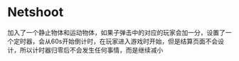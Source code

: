 # Netshoot

加入了一个静止物体和运动物体，如果子弹击中的对应的玩家会加一分，设置了一个定时器，会从60s开始倒计时，在玩家进入游戏时开始，但是结算页面不会设计，所以计时器归零后不会发生任何事情，而是继续减小
